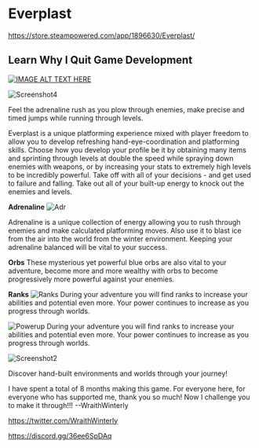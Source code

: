 # Everplast
https://store.steampowered.com/app/1896630/Everplast/


## Learn Why I Quit Game Development
[![IMAGE ALT TEXT HERE](https://img.youtube.com/vi/LtBNl2DZPZU/0.jpg)](https://www.youtube.com/watch?v=LtBNl2DZPZU)

![Screenshot4](https://user-images.githubusercontent.com/37941646/156928264-08a2acdf-35cb-45c8-8337-4c29be5127b9.png)

Feel the adrenaline rush as you plow through enemies, make precise and timed jumps while running through levels.

Everplast is a unique platforming experience mixed with player freedom to allow you to develop refreshing hand-eye-coordination and platforming skills. Choose how you develop your profile be it by obtaining many items and sprinting through levels at double the speed while spraying down enemies with weapons, or by increasing your stats to extremely high levels to be incredibly powerful. Take off with all of your decisions - and get used to failure and falling.
Take out all of your built-up energy to knock out the enemies and levels.

**Adrenaline**
![Adr](https://user-images.githubusercontent.com/37941646/156928238-0e43d9f1-10d1-494b-aab3-70da1d7d92b6.png)

Adrenaline is a unique collection of energy allowing you to rush through enemies and make calculated platforming moves.
Also use it to blast ice from the air into the world from the winter environment.
Keeping your adrenaline balanced will be vital to your success.

**Orbs**
These mysterious yet powerful blue orbs are also vital to your adventure, become more and more wealthy with orbs to become progressively more powerful against your enemies.

**Ranks**
![Ranks](https://user-images.githubusercontent.com/37941646/156928249-52e23e34-369a-4bef-ab49-842220b31b38.png)
During your adventure you will find ranks to increase your abilities and potential even more. Your power continues to increase as you progress through worlds.

![Powerup](https://user-images.githubusercontent.com/37941646/156928244-d46ee215-94ad-4864-bfa0-fd93fc250778.png)
During your adventure you will find ranks to increase your abilities and potential even more. Your power continues to increase as you progress through worlds.

![Screenshot2](https://user-images.githubusercontent.com/37941646/156928456-0e57e85c-d5f3-41ef-b049-74dba56bc3fc.png)

Discover hand-built environments and worlds through your journey!

I have spent a total of 8 months making this game. For everyone here, for everyone who has supported me, thank you so much! Now I challenge you to make it through!!!
--WraithWinterly

https://twitter.com/WraithWinterly

https://discord.gg/36ee6SpDAq 
